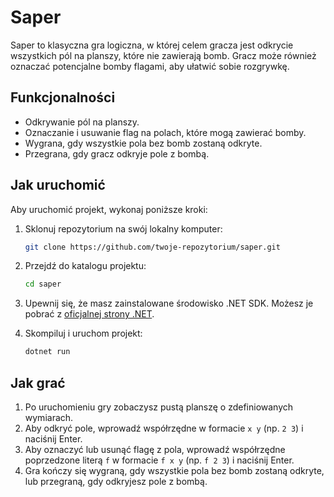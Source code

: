 # Saper

Saper to klasyczna gra logiczna, w której celem gracza jest odkrycie wszystkich pól na planszy, które nie zawierają bomb. 
Gracz może również oznaczać potencjalne bomby flagami, aby ułatwić sobie rozgrywkę.

## Funkcjonalności

- Odkrywanie pól na planszy.
- Oznaczanie i usuwanie flag na polach, które mogą zawierać bomby.
- Wygrana, gdy wszystkie pola bez bomb zostaną odkryte.
- Przegrana, gdy gracz odkryje pole z bombą.

## Jak uruchomić

Aby uruchomić projekt, wykonaj poniższe kroki:

1. Sklonuj repozytorium na swój lokalny komputer:
    ```bash
    git clone https://github.com/twoje-repozytorium/saper.git
    ```
2. Przejdź do katalogu projektu:
    ```bash
    cd saper
    ```
3. Upewnij się, że masz zainstalowane środowisko .NET SDK. Możesz je pobrać z [oficjalnej strony .NET](https://dotnet.microsoft.com/download).

4. Skompiluj i uruchom projekt:
    ```bash
    dotnet run
    ```

## Jak grać

1. Po uruchomieniu gry zobaczysz pustą planszę o zdefiniowanych wymiarach.
2. Aby odkryć pole, wprowadź współrzędne w formacie `x y` (np. `2 3`) i naciśnij Enter.
3. Aby oznaczyć lub usunąć flagę z pola, wprowadź współrzędne poprzedzone literą `f` w formacie `f x y` (np. `f 2 3`) i naciśnij Enter.
4. Gra kończy się wygraną, gdy wszystkie pola bez bomb zostaną odkryte, lub przegraną, gdy odkryjesz pole z bombą.
